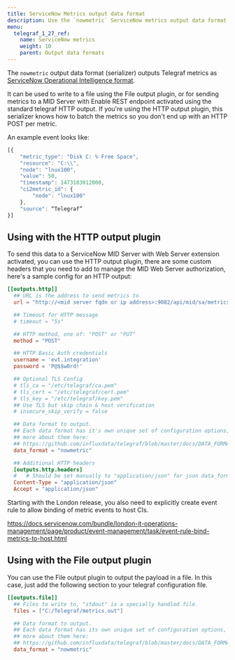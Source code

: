 ```yaml
---
title: ServiceNow Metrics output data format
description: Use the `nowmetric` ServiceNow metrics output data format (serializer) to output Telegraf metrics as ServiceNow Operational Intelligence format.
menu:
  telegraf_1_27_ref:
    name: ServiceNow metrics
    weight: 10
    parent: Output data formats
---
```


The `nowmetric` output data format (serializer) outputs Telegraf metrics as [ServiceNow Operational Intelligence format](https://docs.servicenow.com/bundle/kingston-it-operations-management/page/product/event-management/reference/mid-POST-metrics.html).

It can be used to write to a file using the File output plugin, or for sending metrics to a MID Server with Enable REST endpoint activated using the standard telegraf HTTP output.
If you're using the HTTP output plugin, this serializer knows how to batch the metrics so you don't end up with an HTTP POST per metric.

An example event looks like:

```javascript
[{
    "metric_type": "Disk C: % Free Space",
    "resource": "C:\\",
    "node": "lnux100",
    "value": 50,
    "timestamp": 1473183012000,
    "ci2metric_id": {
        "node": "lnux100"
    },
    "source": “Telegraf”
}]
```

## Using with the HTTP output plugin

To send this data to a ServiceNow MID Server with Web Server extension activated, you can use the HTTP output plugin, there are some custom headers that you need to add to manage the MID Web Server authorization, here's a sample config for an HTTP output:

```toml
[[outputs.http]]
  ## URL is the address to send metrics to
  url = "http://<mid server fqdn or ip address>:9082/api/mid/sa/metrics"

  ## Timeout for HTTP message
  # timeout = "5s"

  ## HTTP method, one of: "POST" or "PUT"
  method = "POST"

  ## HTTP Basic Auth credentials
  username = 'evt.integration'
  password = 'P@$$w0rd!'

  ## Optional TLS Config
  # tls_ca = "/etc/telegraf/ca.pem"
  # tls_cert = "/etc/telegraf/cert.pem"
  # tls_key = "/etc/telegraf/key.pem"
  ## Use TLS but skip chain & host verification
  # insecure_skip_verify = false

  ## Data format to output.
  ## Each data format has it's own unique set of configuration options, read
  ## more about them here:
  ## https://github.com/influxdata/telegraf/blob/master/docs/DATA_FORMATS_OUTPUT.md
  data_format = "nowmetric"

  ## Additional HTTP headers
  [outputs.http.headers]
  #   # Should be set manually to "application/json" for json data_format
  Content-Type = "application/json"
  Accept = "application/json"
```

Starting with the London release, you also need to explicitly create event rule to allow binding of metric events to host CIs.

https://docs.servicenow.com/bundle/london-it-operations-management/page/product/event-management/task/event-rule-bind-metrics-to-host.html

## Using with the File output plugin

You can use the File output plugin to output the payload in a file.
In this case, just add the following section to your telegraf configuration file.

```toml
[[outputs.file]]
  ## Files to write to, "stdout" is a specially handled file.
  files = ["C:/Telegraf/metrics.out"]

  ## Data format to output.
  ## Each data format has its own unique set of configuration options, read
  ## more about them here:
  ## https://github.com/influxdata/telegraf/blob/master/docs/DATA_FORMATS_OUTPUT.md
  data_format = "nowmetric"
```
